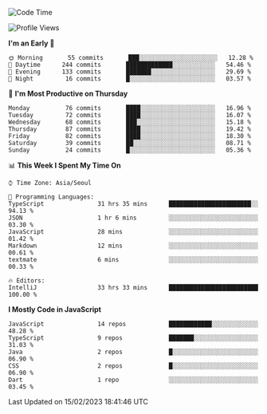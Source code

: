 <!--START_SECTION:waka-->
![Code Time](http://img.shields.io/badge/Code%20Time-4%2C452%20hrs-blue)

![Profile Views](http://img.shields.io/badge/Profile%20Views-0-blue)

**I'm an Early 🐤** 

```text
🌞 Morning       55 commits       ███░░░░░░░░░░░░░░░░░░░░░░   12.28 % 
🌆 Daytime      244 commits       █████████████░░░░░░░░░░░░   54.46 % 
🌃 Evening      133 commits       ███████░░░░░░░░░░░░░░░░░░   29.69 % 
🌙 Night         16 commits       █░░░░░░░░░░░░░░░░░░░░░░░░   03.57 % 

```
📅 **I'm Most Productive on Thursday** 

```text
Monday          76 commits       ████░░░░░░░░░░░░░░░░░░░░░   16.96 % 
Tuesday         72 commits       ████░░░░░░░░░░░░░░░░░░░░░   16.07 % 
Wednesday       68 commits       ███░░░░░░░░░░░░░░░░░░░░░░   15.18 % 
Thursday        87 commits       ████░░░░░░░░░░░░░░░░░░░░░   19.42 % 
Friday          82 commits       ████░░░░░░░░░░░░░░░░░░░░░   18.30 % 
Saturday        39 commits       ██░░░░░░░░░░░░░░░░░░░░░░░   08.71 % 
Sunday          24 commits       █░░░░░░░░░░░░░░░░░░░░░░░░   05.36 % 

```


📊 **This Week I Spent My Time On** 

```text
⌚︎ Time Zone: Asia/Seoul

💬 Programming Languages: 
TypeScript               31 hrs 35 mins      ███████████████████████░░   94.13 % 
JSON                     1 hr 6 mins         ░░░░░░░░░░░░░░░░░░░░░░░░░   03.30 % 
JavaScript               28 mins             ░░░░░░░░░░░░░░░░░░░░░░░░░   01.42 % 
Markdown                 12 mins             ░░░░░░░░░░░░░░░░░░░░░░░░░   00.61 % 
textmate                 6 mins              ░░░░░░░░░░░░░░░░░░░░░░░░░   00.33 % 

🔥 Editors: 
IntelliJ                 33 hrs 33 mins      █████████████████████████   100.00 % 

```

**I Mostly Code in JavaScript** 

```text
JavaScript               14 repos            ████████████░░░░░░░░░░░░░   48.28 % 
TypeScript               9 repos             ███████░░░░░░░░░░░░░░░░░░   31.03 % 
Java                     2 repos             █░░░░░░░░░░░░░░░░░░░░░░░░   06.90 % 
CSS                      2 repos             █░░░░░░░░░░░░░░░░░░░░░░░░   06.90 % 
Dart                     1 repo              ░░░░░░░░░░░░░░░░░░░░░░░░░   03.45 % 

```



 Last Updated on 15/02/2023 18:41:46 UTC
<!--END_SECTION:waka-->
